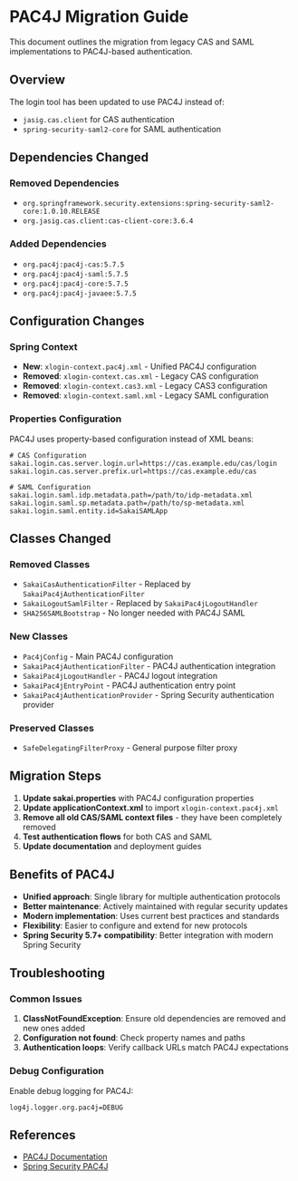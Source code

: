 # PAC4J Migration Guide

This document outlines the migration from legacy CAS and SAML implementations to PAC4J-based authentication.

## Overview

The login tool has been updated to use PAC4J instead of:
- `jasig.cas.client` for CAS authentication
- `spring-security-saml2-core` for SAML authentication

## Dependencies Changed

### Removed Dependencies
- `org.springframework.security.extensions:spring-security-saml2-core:1.0.10.RELEASE`
- `org.jasig.cas.client:cas-client-core:3.6.4`

### Added Dependencies  
- `org.pac4j:pac4j-cas:5.7.5`
- `org.pac4j:pac4j-saml:5.7.5`
- `org.pac4j:pac4j-core:5.7.5`
- `org.pac4j:pac4j-javaee:5.7.5`

## Configuration Changes

### Spring Context
- **New**: `xlogin-context.pac4j.xml` - Unified PAC4J configuration
- **Removed**: `xlogin-context.cas.xml` - Legacy CAS configuration
- **Removed**: `xlogin-context.cas3.xml` - Legacy CAS3 configuration  
- **Removed**: `xlogin-context.saml.xml` - Legacy SAML configuration

### Properties Configuration
PAC4J uses property-based configuration instead of XML beans:

```properties
# CAS Configuration
sakai.login.cas.server.login.url=https://cas.example.edu/cas/login
sakai.login.cas.server.prefix.url=https://cas.example.edu/cas

# SAML Configuration
sakai.login.saml.idp.metadata.path=/path/to/idp-metadata.xml
sakai.login.saml.sp.metadata.path=/path/to/sp-metadata.xml
sakai.login.saml.entity.id=SakaiSAMLApp
```

## Classes Changed

### Removed Classes
- `SakaiCasAuthenticationFilter` - Replaced by `SakaiPac4jAuthenticationFilter`
- `SakaiLogoutSamlFilter` - Replaced by `SakaiPac4jLogoutHandler`
- `SHA256SAMLBootstrap` - No longer needed with PAC4J SAML

### New Classes
- `Pac4jConfig` - Main PAC4J configuration
- `SakaiPac4jAuthenticationFilter` - PAC4J authentication integration
- `SakaiPac4jLogoutHandler` - PAC4J logout integration
- `SakaiPac4jEntryPoint` - PAC4J authentication entry point
- `SakaiPac4jAuthenticationProvider` - Spring Security authentication provider

### Preserved Classes
- `SafeDelegatingFilterProxy` - General purpose filter proxy

## Migration Steps

1. **Update sakai.properties** with PAC4J configuration properties
2. **Update applicationContext.xml** to import `xlogin-context.pac4j.xml`
3. **Remove all old CAS/SAML context files** - they have been completely removed
4. **Test authentication flows** for both CAS and SAML
5. **Update documentation** and deployment guides

## Benefits of PAC4J

- **Unified approach**: Single library for multiple authentication protocols
- **Better maintenance**: Actively maintained with regular security updates
- **Modern implementation**: Uses current best practices and standards
- **Flexibility**: Easier to configure and extend for new protocols
- **Spring Security 5.7+ compatibility**: Better integration with modern Spring Security

## Troubleshooting

### Common Issues
1. **ClassNotFoundException**: Ensure old dependencies are removed and new ones added
2. **Configuration not found**: Check property names and paths
3. **Authentication loops**: Verify callback URLs match PAC4J expectations

### Debug Configuration
Enable debug logging for PAC4J:
```properties
log4j.logger.org.pac4j=DEBUG
```

## References
- [PAC4J Documentation](https://www.pac4j.org/docs/spring-security.html)
- [Spring Security PAC4J](https://github.com/pac4j/spring-security-pac4j)